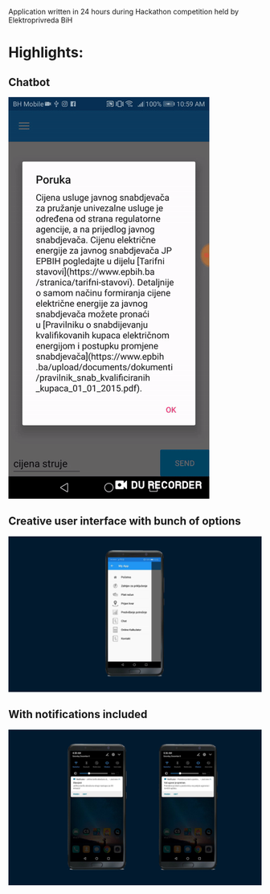 Application written in 24 hours during Hackathon competition held by Elektroprivreda BiH

# Highlights:

## Chatbot
![](chatbot.gif)
## Creative user interface with bunch of options
![](epbih-2.png)
## With notifications included
![](epbih-0.png)
